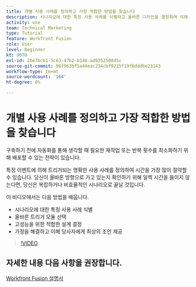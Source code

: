```yaml
---
title: 개별 사용 사례를 정의하고 가장 적합한 방법을 찾습니다
description: 시나리오에 대한 특정 사용 사례를 식별하고 올바른 디자인을 결정하며 이해 당사자에게 최상의 조언을 제공하는 방법을 알아봅니다 [!DNL Adobe Workfront Fusion].
activity: use
team: Technical Marketing
type: Tutorial
feature: Workfront Fusion
role: User
level: Beginner
kt: 9070
exl-id: 2be7bc61-5c63-47b2-b140-ad9352508d5c
source-git-commit: 96f963bf5a44eac234cbf9215f19f6dddbe23143
workflow-type: tm+mt
source-wordcount: '164'
ht-degree: 0%

---
```


# 개별 사용 사례를 정의하고 가장 적합한 방법을 찾습니다

구축하기 전에 자동화를 통해 생각할 때 필요한 재작업 또는 반복 횟수를 최소화하기 위해 배포할 수 있는 전략이 있습니다.

특정 이벤트에 의해 트리거되는 명확한 사용 사례를 정의하여 시간을 가장 많이 절약할 수 있습니다. 당신이 올바른 방향으로 가고 있는지 확인하기 위해 일찍 시간을 들이지 않는다면, 당신은 복잡하거나 비효율적인 시나리오로 끝날 것입니다.

이 비디오에서는 다음 방법을 배웁니다.

* 시나리오에 대한 특정 사용 사례 식별
* 올바른 트리거 모듈 선택
* 고성능을 위한 적합한 설계 결정
* 가정을 해결하고 이해 당사자에게 최상의 조언 제공

>[!VIDEO](https://video.tv.adobe.com/v/335311/?quality=12)

## 자세한 내용 다음 사항을 권장합니다.

[Workfront Fusion 설명서](https://experienceleague.adobe.com/docs/workfront/using/adobe-workfront-fusion/workfront-fusion-2.html?lang=en)
